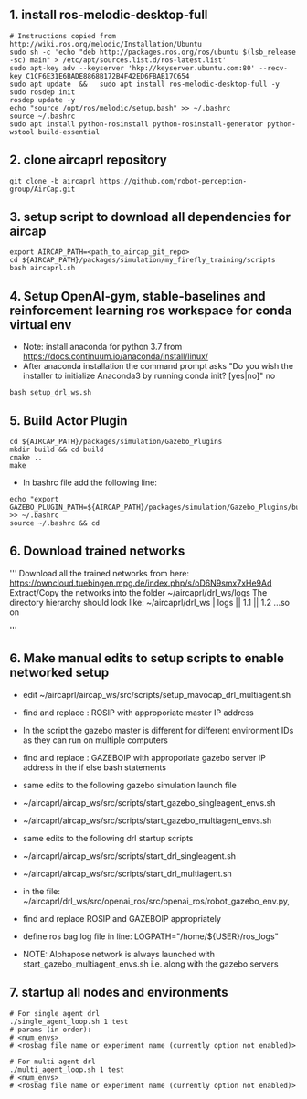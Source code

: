 

## 1. install ros-melodic-desktop-full
```
# Instructions copied from http://wiki.ros.org/melodic/Installation/Ubuntu
sudo sh -c 'echo "deb http://packages.ros.org/ros/ubuntu $(lsb_release -sc) main" > /etc/apt/sources.list.d/ros-latest.list'
sudo apt-key adv --keyserver 'hkp://keyserver.ubuntu.com:80' --recv-key C1CF6E31E6BADE8868B172B4F42ED6FBAB17C654
sudo apt update  &&   sudo apt install ros-melodic-desktop-full -y
sudo rosdep init 
rosdep update -y
echo "source /opt/ros/melodic/setup.bash" >> ~/.bashrc
source ~/.bashrc
sudo apt install python-rosinstall python-rosinstall-generator python-wstool build-essential
```

## 2. clone aircaprl repository
```
git clone -b aircaprl https://github.com/robot-perception-group/AirCap.git
```

## 3. setup script to download all dependencies for aircap
```
export AIRCAP_PATH=<path_to_aircap_git_repo>
cd ${AIRCAP_PATH}/packages/simulation/my_firefly_training/scripts
bash aircaprl.sh
```

## 4. Setup OpenAI-gym, stable-baselines and reinforcement learning ros workspace for conda virtual env
- Note: install anaconda for python 3.7 from https://docs.continuum.io/anaconda/install/linux/ 
- After anaconda installation the command prompt asks "Do you wish the installer to initialize Anaconda3 by running conda init? [yes|no]" no
```
bash setup_drl_ws.sh
```

## 5. Build Actor Plugin

```
cd ${AIRCAP_PATH}/packages/simulation/Gazebo_Plugins
mkdir build && cd build
cmake ..
make
```
- In bashrc file add the following line:
```
echo "export GAZEBO_PLUGIN_PATH=${AIRCAP_PATH}/packages/simulation/Gazebo_Plugins/build" >> ~/.bashrc
source ~/.bashrc && cd
```

## 6. Download trained networks
'''
Download all the trained networks from here: https://owncloud.tuebingen.mpg.de/index.php/s/oD6N9smx7xHe9Ad
Extract/Copy the networks into the folder ~/aircaprl/drl_ws/logs
The directory hierarchy should look like:
~/aircaprl/drl_ws 
     | logs 
            || 1.1
            || 1.2
            ...so on
  
'''
## 6. Make manual edits to setup scripts to enable networked setup

- edit ~/aircaprl/aircap_ws/src/scripts/setup_mavocap_drl_multiagent.sh
- find and replace : ROSIP with approporiate master IP address
- In the script the gazebo master is different for different environment IDs as they can run on multiple computers
- find and replace : GAZEBOIP with approporiate gazebo server IP address in the if else bash statements

- same edits to the following gazebo simulation launch file
- ~/aircaprl/aircap_ws/src/scripts/start_gazebo_singleagent_envs.sh
- ~/aircaprl/aircap_ws/src/scripts/start_gazebo_multiagent_envs.sh

- same edits to the following drl startup scripts
- ~/aircaprl/aircap_ws/src/scripts/start_drl_singleagent.sh
- ~/aircaprl/aircap_ws/src/scripts/start_drl_multiagent.sh

- in the file: ~/aircaprl/drl_ws/src/openai_ros/src/openai_ros/robot_gazebo_env.py,
- find and replace ROSIP and GAZEBOIP appropriately


- define ros bag log file in line: LOGPATH="/home/${USER}/ros_logs"
- NOTE: Alphapose network is always launched with start_gazebo_multiagent_envs.sh i.e. along with the gazebo servers


## 7. startup all nodes and environments
```
# For single agent drl
./single_agent_loop.sh 1 test
# params (in order):
# <num_envs>
# <rosbag file name or experiment name (currently option not enabled)>

# For multi agent drl
./multi_agent_loop.sh 1 test
# <num_envs>
# <rosbag file name or experiment name (currently option not enabled)>
```
